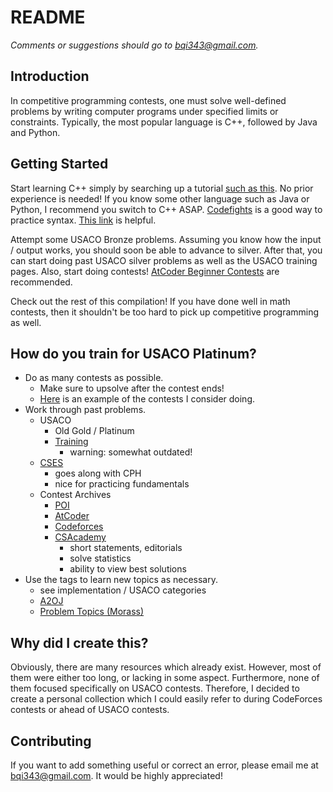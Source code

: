 # README

*Comments or suggestions should go to bqi343@gmail.com.*

## Introduction

In competitive programming contests, one must solve well-defined problems by writing computer programs under specified limits or constraints. Typically, the most popular language is C++, followed by Java and Python. 

## Getting Started

Start learning C++ simply by searching up a tutorial [such as this](https://www.google.com/url?q=http%3A%2F%2Fwww.cplusplus.com%2Fdoc%2Ftutorial%2F&sa=D). No prior experience is needed! If you know some other language such as Java or Python, I recommend you switch to C++ ASAP. [Codefights](https://codefights.com/) is a good way to practice syntax. [This link](https://www.quora.com/What-is-a-good-schedule-to-follow-for-becoming-better-at-competitive-programming-for-beginners) is helpful.

Attempt some USACO Bronze problems. Assuming you know how the input / output works, you should soon be able to advance to silver. After that, you can start doing past USACO silver problems as well as the USACO training pages. Also, start doing contests! [AtCoder Beginner Contests](http://atcoder.jp/) are recommended.

Check out the rest of this compilation! If you have done well in math contests, then it shouldn't be too hard to pick up competitive programming as well.

## How do you train for USACO Platinum?

* Do as many contests as possible. 
  * Make sure to upsolve after the contest ends!
  * [Here](https://www.dropbox.com/s/7nziof63mxk2t5j/Contests.png?dl=0) is an example of the contests I consider doing.
* Work through past problems.
  * USACO 
    * Old Gold / Platinum
    * [Training](http://train.usaco.org/usacogate)
      * warning: somewhat outdated!
  * [CSES](https://cses.fi/problemset/)
    * goes along with CPH
    * nice for practicing fundamentals
  * Contest Archives
    * [POI](https://szkopul.edu.pl/portal/problemset_eng)
    * [AtCoder](https://beta.atcoder.jp/contests/archive)
    * [Codeforces](http://codeforces.com/problemset)
    * [CSAcademy](https://csacademy.com/contest/archive/) 
      * short statements, editorials
      * solve statistics
      * ability to view best solutions
* Use the tags to learn new topics as necessary.
  * see implementation / USACO categories
  * [A2OJ](https://a2oj.com/)
  * [Problem Topics (Morass)](http://codeforces.com/blog/entry/55274)

## Why did I create this?

Obviously, there are many resources which already exist. However, most of them were either too long, or lacking in some aspect. Furthermore, none of them focused specifically on USACO contests. Therefore, I decided to create a personal collection which I could easily refer to during CodeForces contests or ahead of USACO contests.

## Contributing

If you want to add something useful or correct an error, please email me at bqi343@gmail.com. It would be highly appreciated!
